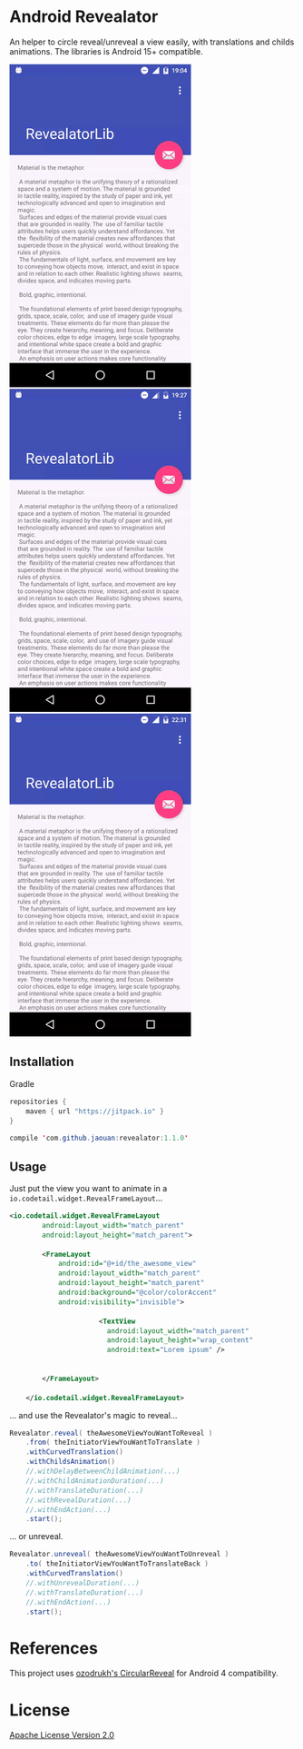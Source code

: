 Android Revealator
========

An helper to circle reveal/unreveal a view easily, with translations and childs animations.
The libraries is Android 15+ compatible.

![demo](art/demo3.gif) ![demo](art/demo2.gif) ![demo](art/demo1.gif)

Installation
--------
Gradle

```java
repositories {
  	maven { url "https://jitpack.io" }
}
```

```java
compile 'com.github.jaouan:revealator:1.1.0'
```

Usage
--------

Just put the view you want to animate in a `io.codetail.widget.RevealFrameLayout`...

```xml
<io.codetail.widget.RevealFrameLayout
        android:layout_width="match_parent"
        android:layout_height="match_parent">

        <FrameLayout
            android:id="@+id/the_awesome_view"
            android:layout_width="match_parent"
            android:layout_height="match_parent"
            android:background="@color/colorAccent"
            android:visibility="invisible">

                      <TextView
                        android:layout_width="match_parent"
                        android:layout_height="wrap_content"
                        android:text="Lorem ipsum" />


        </FrameLayout>

    </io.codetail.widget.RevealFrameLayout>
```

... and use the Revealator's magic to reveal...
```java
Revealator.reveal( theAwesomeViewYouWantToReveal )
    .from( theInitiatorViewYouWantToTranslate )
    .withCurvedTranslation()
    .withChildsAnimation()
    //.withDelayBetweenChildAnimation(...)
    //.withChildAnimationDuration(...)
    //.withTranslateDuration(...)
    //.withRevealDuration(...)
    //.withEndAction(...)
    .start();
```

... or unreveal.
```java
Revealator.unreveal( theAwesomeViewYouWantToUnreveal )
    .to( theInitiatorViewYouWantToTranslateBack )
    .withCurvedTranslation()
    //.withUnrevealDuration(...)
    //.withTranslateDuration(...)
    //.withEndAction(...)
    .start();
```

References
========

This project uses [ozodrukh's CircularReveal](https://github.com/ozodrukh/CircularReveal) for Android 4 compatibility.

License
========

[Apache License Version 2.0](LICENSE)